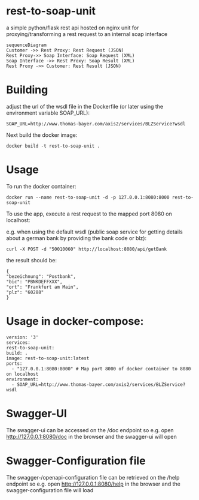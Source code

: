 
  

# rest-to-soap-unit


a simple python/flask rest api hosted on nginx unit for proxying/transforming a rest request to an internal soap interface

```mermaid
sequenceDiagram
Customer ->> Rest Proxy: Rest Request (JSON)
Rest Proxy->> Soap Interface: Soap Request (XML)
Soap Interface ->> Rest Proxy: Soap Result (XML)
Rest Proxy ->> Customer: Rest Result (JSON)
```

# Building  

adjust the url of the wsdl file in the Dockerfile (or later using the environment variable SOAP_URL):

```
SOAP_URL=http://www.thomas-bayer.com/axis2/services/BLZService?wsdl
```

Next build the docker image:

```
docker build -t rest-to-soap-unit .
```

  

# Usage

To run the docker container:

```
docker run --name rest-to-soap-unit -d -p 127.0.0.1:8080:8000 rest-to-soap-unit
```

To use the app, execute a rest request to the mapped port 8080 on localhost:

e.g. when using the default wsdl (public soap service for getting details about a german bank by providing the bank code or blz):

  

```
curl -X POST -d "50010060" http://localhost:8080/api/getBank
```

the result should be:

```
{
"bezeichnung": "Postbank",
"bic": "PBNKDEFFXXX",
"ort": "Frankfurt am Main",
"plz": "60288"
}
```

  

# Usage in docker-compose:

```
version: '3'
services:
rest-to-soap-unit:
build: .
image: rest-to-soap-unit:latest
ports:
  - "127.0.0.1:8080:8000" # Map port 8000 of docker container to 8080 on localhost
environment:
  - SOAP_URL=http://www.thomas-bayer.com/axis2/services/BLZService?wsdl
```

# Swagger-UI
The swagger-ui can be accessed on the /doc endpoint
so e.g. open http://127.0.0.1:8080/doc in the browser and the swagger-ui will open

# Swagger-Configuration file
The swagger-/openapi-configuration file can be retrieved on the /help endpoint
so e.g. open http://127.0.0.1:8080/help in the browser and the swagger-configuration file will load